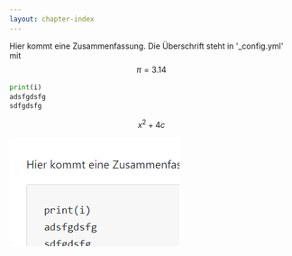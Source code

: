 ```yaml
---
layout: chapter-index
---
```


Hier kommt eine Zusammenfassung. Die Überschrift steht in '_config.yml' mit $$\pi = 3.14$$

```python
print(i)
adsfgdsfg
sdfgdsfg
```


$$
x^2 + 4c 
$$


![image-20211224184637920](../img/index/image-20211224184637920.png)
